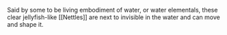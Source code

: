 Said by some to be living embodiment of water, or water elementals, these clear jellyfish-like [[Nettles]] are next to invisible in the water and can move and shape it.